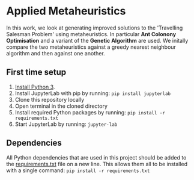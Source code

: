 # Applied Metaheuristics

In this work, we look at generating improved solutions to the 'Travelling Salesman Problem' using metaheuristics. In particular **Ant Colonony Optimisation** and a variant of the **Genetic Algorithm** are used. We initally compare the two metaheuristics against a greedy nearest neighbour algorithm and then against one another.

## First time setup

1. [Install Python 3](https://www.python.org/downloads/).
1. Install JupyterLab with pip by running: `pip install jupyterlab`
1. Clone this repository locally
1. Open terminal in the cloned directory
1. Install required Python packages by running: `pip install -r requirements.txt`
1. Start JupyterLab by running: `jupyter-lab`

## Dependencies

All Python dependencies that are used in this project should be added to the [requirements.txt](requirements.txt) file on a new line. This allows them all to be installed with a single command: `pip install -r requirements.txt` 
